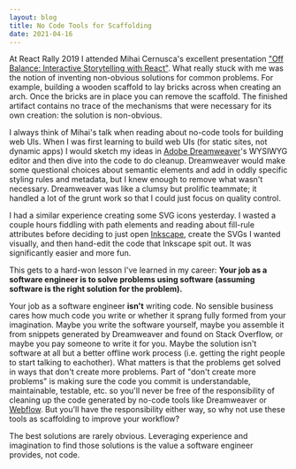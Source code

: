 ```yaml
---
layout: blog
title: No Code Tools for Scaffolding
date: 2021-04-16
---
```


At React Rally 2019 I attended Mihai Cernusca's excellent presentation ["Off Balance: Interactive Storytelling with React"](https://www.youtube.com/watch?v=CqQX_pIAJug). What really stuck with me was the notion of inventing non-obvious solutions for common problems. For example, building a wooden scaffold to lay bricks across when creating an arch. Once the bricks are in place you can remove the scaffold. The finished artifact contains no trace of the mechanisms that were necessary for its own creation: the solution is non-obvious.

I always think of Mihai's talk when reading about no-code tools for building web UIs. When I was first learning to build web UIs (for static sites, not dynamic apps) I would sketch my ideas in [Adobe Dreamweaver](https://www.adobe.com/products/dreamweaver.html)'s WYSIWYG editor and then dive into the code to do cleanup. Dreamweaver would make some questional choices about semantic elements and add in oddly specific styling rules and metadata, but I knew enough to remove what wasn't necessary. Dreamweaver was like a clumsy but prolific teammate; it handled a lot of the grunt work so that I could just focus on quality control.

I had a similar experience creating some SVG icons yesterday. I wasted a couple hours fiddling with path elements and reading about fill-rule attributes before deciding to just open [Inkscape](https://inkscape.org/), create the SVGs I wanted visually, and then hand-edit the code that Inkscape spit out. It was significantly easier and more fun.

This gets to a hard-won lesson I've learned in my career: **Your job as a software engineer is to solve problems using software (assuming software is the right solution for the problem).** 

Your job as a software engineer **isn't** writing code. No sensible business cares how much code you write or whether it sprang fully formed from your imagination. Maybe you write the software yourself, maybe you assemble it from snippets generated by Dreamweaver and found on Stack Overflow, or maybe you pay someone to write it for you. Maybe the solution isn't software at all but a better offline work process (i.e.  getting the right people to start talking to eachother). What matters is that the problems get solved in ways that don't create more problems. Part of "don't create more problems" is making sure the code you commit is understandable, maintainable, testable, etc. so you'll never be free of the responsibility of cleaning up the code generated by no-code tools like Dreamweaver or [Webflow](https://webflow.com/). But you'll have the responsibility either way, so why not use these tools as scaffolding to improve your workflow?

The best solutions are rarely obvious. Leveraging experience and imagination to find those solutions is the value a software engineer provides, not code.
